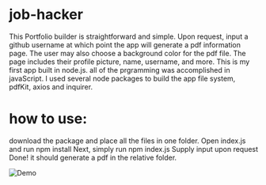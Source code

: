 # job-hacker

This Portfolio builder is straightforward and simple. Upon request, input a github username at which point the app will generate
a pdf information page. The user may also choose a background color for the pdf file. The page includes their profile picture, name, username, and more. This is my first app built in node.js. 
all of the prgramming was accomplished in javaScript. I used several node packages to build the app file system, pdfKit, axios 
and inquirer. 

# how to use:
download the package and place all the files in one folder.
Open index.js and run       npm install
Next, simply run            npm index.js
Supply input upon request
Done! it should generate a pdf in the relative folder. 


![Demo](https://media.giphy.com/media/JUpoB93PZAE73BrUVs/giphy.gif)

